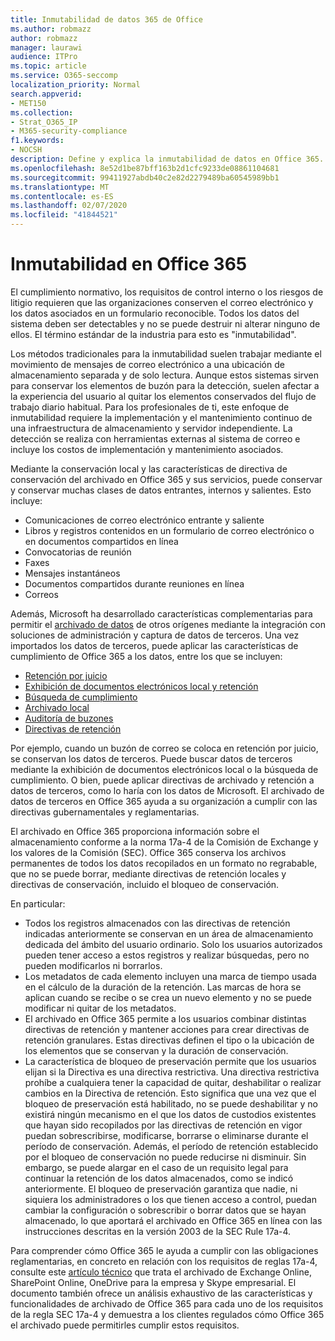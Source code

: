 ```yaml
---
title: Inmutabilidad de datos 365 de Office
ms.author: robmazz
author: robmazz
manager: laurawi
audience: ITPro
ms.topic: article
ms.service: O365-seccomp
localization_priority: Normal
search.appverid:
- MET150
ms.collection:
- Strat_O365_IP
- M365-security-compliance
f1.keywords:
- NOCSH
description: Define y explica la inmutabilidad de datos en Office 365.
ms.openlocfilehash: 8e52d1be87bff163b2d1cfc9233de08861104681
ms.sourcegitcommit: 99411927abdb40c2e82d2279489ba60545989bb1
ms.translationtype: MT
ms.contentlocale: es-ES
ms.lasthandoff: 02/07/2020
ms.locfileid: "41844521"
---
```

# <a name="immutability-in-office-365"></a>Inmutabilidad en Office 365

El cumplimiento normativo, los requisitos de control interno o los riesgos de litigio requieren que las organizaciones conserven el correo electrónico y los datos asociados en un formulario reconocible. Todos los datos del sistema deben ser detectables y no se puede destruir ni alterar ninguno de ellos. El término estándar de la industria para esto es "inmutabilidad".

Los métodos tradicionales para la inmutabilidad suelen trabajar mediante el movimiento de mensajes de correo electrónico a una ubicación de almacenamiento separada y de solo lectura. Aunque estos sistemas sirven para conservar los elementos de buzón para la detección, suelen afectar a la experiencia del usuario al quitar los elementos conservados del flujo de trabajo diario habitual. Para los profesionales de ti, este enfoque de inmutabilidad requiere la implementación y el mantenimiento continuo de una infraestructura de almacenamiento y servidor independiente. La detección se realiza con herramientas externas al sistema de correo e incluye los costos de implementación y mantenimiento asociados.

Mediante la conservación local y las características de directiva de conservación del archivado en Office 365 y sus servicios, puede conservar y conservar muchas clases de datos entrantes, internos y salientes. Esto incluye:

- Comunicaciones de correo electrónico entrante y saliente
- Libros y registros contenidos en un formulario de correo electrónico o en documentos compartidos en línea
- Convocatorias de reunión
- Faxes
- Mensajes instantáneos
- Documentos compartidos durante reuniones en línea
- Correos

Además, Microsoft ha desarrollado características complementarias para permitir el [archivado de datos](https://support.office.com/article/Archiving-third-party-data-in-Office-365-0ce338d5-3666-4a18-86ab-c6910ff408cc) de otros orígenes mediante la integración con soluciones de administración y captura de datos de terceros. Una vez importados los datos de terceros, puede aplicar las características de cumplimiento de Office 365 a los datos, entre los que se incluyen:

- [Retención por juicio](https://docs.microsoft.com/microsoft-365/compliance/create-a-litigation-hold)
- [Exhibición de documentos electrónicos local y retención](https://docs.microsoft.com/microsoft-365/compliance/manage-legal-investigations)
- [Búsqueda de cumplimiento](https://docs.microsoft.com/microsoft-365/compliance/search-for-content)
- [Archivado local](https://docs.microsoft.com/microsoft-365/compliance/enable-archive-mailboxes)
- [Auditoría de buzones](https://docs.microsoft.com/microsoft-365/compliance/enable-mailbox-auditing)
- [Directivas de retención](https://docs.microsoft.com/microsoft-365/compliance/retention-policies)

Por ejemplo, cuando un buzón de correo se coloca en retención por juicio, se conservan los datos de terceros. Puede buscar datos de terceros mediante la exhibición de documentos electrónicos local o la búsqueda de cumplimiento. O bien, puede aplicar directivas de archivado y retención a datos de terceros, como lo haría con los datos de Microsoft. El archivado de datos de terceros en Office 365 ayuda a su organización a cumplir con las directivas gubernamentales y reglamentarias.

El archivado en Office 365 proporciona información sobre el almacenamiento conforme a la norma 17a-4 de la Comisión de Exchange y los valores de la Comisión (SEC). Office 365 conserva los archivos permanentes de todos los datos recopilados en un formato no regrabable, que no se puede borrar, mediante directivas de retención locales y directivas de conservación, incluido el bloqueo de conservación.

En particular:

- Todos los registros almacenados con las directivas de retención indicadas anteriormente se conservan en un área de almacenamiento dedicada del ámbito del usuario ordinario. Solo los usuarios autorizados pueden tener acceso a estos registros y realizar búsquedas, pero no pueden modificarlos ni borrarlos.
- Los metadatos de cada elemento incluyen una marca de tiempo usada en el cálculo de la duración de la retención. Las marcas de hora se aplican cuando se recibe o se crea un nuevo elemento y no se puede modificar ni quitar de los metadatos.
- El archivado en Office 365 permite a los usuarios combinar distintas directivas de retención y mantener acciones para crear directivas de retención granulares. Estas directivas definen el tipo o la ubicación de los elementos que se conservan y la duración de conservación.
- La característica de bloqueo de preservación permite que los usuarios elijan si la Directiva es una directiva restrictiva. Una directiva restrictiva prohíbe a cualquiera tener la capacidad de quitar, deshabilitar o realizar cambios en la Directiva de retención. Esto significa que una vez que el bloqueo de preservación está habilitado, no se puede deshabilitar y no existirá ningún mecanismo en el que los datos de custodios existentes que hayan sido recopilados por las directivas de retención en vigor puedan sobrescribirse, modificarse, borrarse o eliminarse durante el período de conservación. Además, el período de retención establecido por el bloqueo de conservación no puede reducirse ni disminuir. Sin embargo, se puede alargar en el caso de un requisito legal para continuar la retención de los datos almacenados, como se indicó anteriormente. El bloqueo de preservación garantiza que nadie, ni siquiera los administradores o los que tienen acceso a control, puedan cambiar la configuración o sobrescribir o borrar datos que se hayan almacenado, lo que aportará el archivado en Office 365 en línea con las instrucciones descritas en la versión 2003 de la SEC Rule 17a-4.

Para comprender cómo Office 365 le ayuda a cumplir con las obligaciones reglamentarias, en concreto en relación con los requisitos de reglas 17a-4, consulte este [artículo técnico](https://go.microsoft.com/fwlink/?linkid=830440) que trata el archivado de Exchange Online, SharePoint Online, OneDrive para la empresa y Skype empresarial. El documento también ofrece un análisis exhaustivo de las características y funcionalidades de archivado de Office 365 para cada uno de los requisitos de la regla SEC 17a-4 y demuestra a los clientes regulados cómo Office 365 el archivado puede permitirles cumplir estos requisitos.